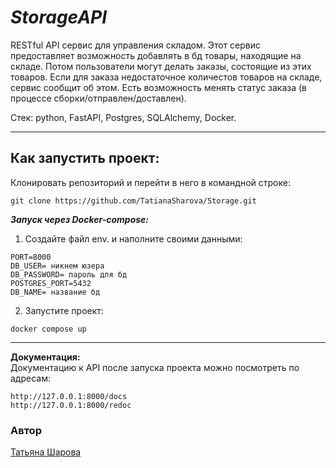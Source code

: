 # **_StorageAPI_**
RESTful API сервис для управления складом. Этот сервис предоставляет возможность добавлять в бд товары, находящие на складе. Потом пользователи могут делать заказы, состоящие из этих товаров. Если для заказа недостаточное количестов товаров на складе, сервис сообщит об этом. Есть возможность менять статус заказа (в процессе сборки/отправлен/доставлен).                                                               

Стек: python, FastAPI, Postgres, SQLAlchemy, Docker.                                                                          

____
**Как запустить проект:**
-----------
Клонировать репозиторий и перейти в него в командной строке:

```
git clone https://github.com/TatianaSharova/Storage.git
```
**_Запуск через Docker-compose:_**                                                 

1. Создайте файл env. и наполните своими данными:
```
PORT=8000
DB_USER= никнем юзера
DB_PASSWORD= пароль для бд
POSTGRES_PORT=5432
DB_NAME= название бд
```
2. Запустите проект:          
```
docker compose up
```
____

**Документация:**                                                               
Документацию к API после запуска проекта можно посмотреть по адресам:
```
http://127.0.0.1:8000/docs
http://127.0.0.1:8000/redoc
```

### Автор
[Татьяна Шарова](https://github.com/TatianaSharova)